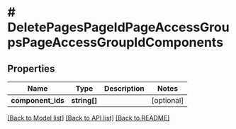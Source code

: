 # # DeletePagesPageIdPageAccessGroupsPageAccessGroupIdComponents

## Properties

Name | Type | Description | Notes
------------ | ------------- | ------------- | -------------
**component_ids** | **string[]** |  | [optional]

[[Back to Model list]](../../README.md#models) [[Back to API list]](../../README.md#endpoints) [[Back to README]](../../README.md)
